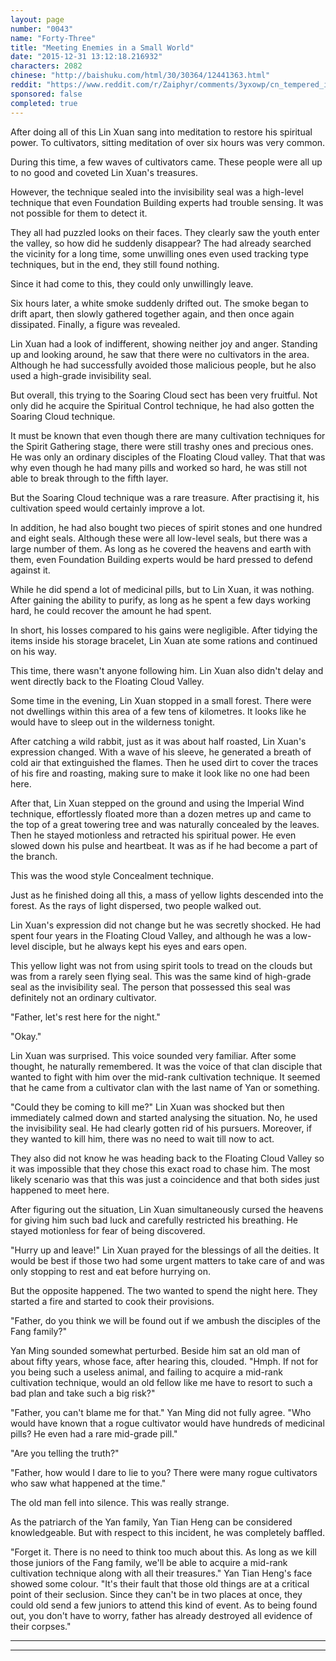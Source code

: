 ```yaml
---
layout: page
number: "0043"
name: "Forty-Three"
title: "Meeting Enemies in a Small World"
date: "2015-12-31 13:12:18.216932"
characters: 2082
chinese: "http://baishuku.com/html/30/30364/12441363.html"
reddit: "https://www.reddit.com/r/Zaiphyr/comments/3yxowp/cn_tempered_immortal_chapter_0043/"
sponsored: false
completed: true
---
```


After doing all of this Lin Xuan sang into meditation to restore his spiritual power. To cultivators, sitting meditation of over six hours was very common.

During this time, a few waves of cultivators came. These people were all up to no good and coveted Lin Xuan's treasures.

However, the technique sealed into the invisibility seal was a high-level technique that even Foundation Building experts had trouble sensing. It was not possible for them to detect it.

They all had puzzled looks on their faces. They clearly saw the youth enter the valley, so how did he suddenly disappear? The had already searched the vicinity for a long time, some unwilling ones even used tracking type techniques, but in the end, they still found nothing.

Since it had come to this, they could only unwillingly leave.

Six hours later, a white smoke suddenly drifted out. The smoke began to drift apart, then slowly gathered together again, and then once again dissipated. Finally, a figure was revealed.

Lin Xuan had a look of indifferent, showing neither joy and anger. Standing up and looking around, he saw that there were no cultivators in the area. Although he had successfully avoided those malicious people, but he also used a high-grade invisibility seal.

But overall, this trying to the Soaring Cloud sect has been very fruitful. Not only did he acquire the Spiritual Control technique, he had also gotten the Soaring Cloud technique.

It must be known that even though there are many cultivation techniques for the Spirit Gathering stage, there were still trashy ones and precious ones. He was only an ordinary disciples of the Floating Cloud valley. That that was why even though he had many pills and worked so hard, he was still not able to break through to the fifth layer.

But the Soaring Cloud technique was a rare treasure. After practising it, his cultivation speed would certainly improve a lot.

In addition, he had also bought two pieces of spirit stones and one hundred and eight seals. Although these were all low-level seals, but there was a large number of them. As long as he covered the heavens and earth with them, even Foundation Building experts would be hard pressed to defend against it.

While he did spend a lot of medicinal pills, but to Lin Xuan, it was nothing. After gaining the ability to purify, as long as he spent a few days working hard, he could recover the amount he had spent.

In short, his losses compared to his gains were negligible. After tidying the items inside his storage bracelet, Lin Xuan ate some rations and continued on his way.

This time, there wasn't anyone following him. Lin Xuan also didn't delay and went directly back to the Floating Cloud Valley.

Some time in the evening, Lin Xuan stopped in a small forest. There were not dwellings within this area of a few tens of kilometres. It looks like he would have to sleep out in the wilderness tonight.

After catching a wild rabbit, just as it was about half roasted, Lin Xuan's expression changed. With a wave of his sleeve, he generated a breath of cold air that extinguished the flames. Then he used dirt to cover the traces of his fire and roasting, making sure to make it look like no one had been here.

After that, Lin Xuan stepped on the ground and using the Imperial Wind technique, effortlessly floated more than a dozen metres up and came to the top of a great towering tree and was naturally concealed by the leaves. Then he stayed motionless and retracted his spiritual power. He even slowed down his pulse and heartbeat. It was as if he had become a part of the branch.

This was the wood style Concealment technique.

Just as he finished doing all this, a mass of yellow lights descended into the forest. As the rays of light dispersed, two people walked out.

Lin Xuan's expression did not change but he was secretly shocked. He had spent four years in the Floating Cloud Valley, and although he was a low-level disciple, but he always kept his eyes and ears open.

This yellow light was not from using spirit tools to tread on the clouds but was from a rarely seen flying seal. This was the same kind of high-grade seal as the invisibility seal. The person that possessed this seal was definitely not an ordinary cultivator.

"Father, let's rest here for the night."

"Okay."

Lin Xuan was surprised. This voice sounded very familiar. After some thought, he naturally remembered. It was the voice of that clan disciple that wanted to fight with him over the mid-rank cultivation technique. It seemed that he came from a cultivator clan with the last name of Yan or something.

"Could they be coming to kill me?" Lin Xuan was shocked but then immediately calmed down and started analysing the situation. No, he used the invisibility seal. He had clearly gotten rid of his pursuers. Moreover, if they wanted to kill him, there was no need to wait till now to act.

They also did not know he was heading back to the Floating Cloud Valley so it was impossible that they chose this exact road to chase him. The most likely scenario was that this was just a coincidence and that both sides just happened to meet here.

After figuring out the situation, Lin Xuan simultaneously cursed the heavens for giving him such bad luck and carefully restricted his breathing. He stayed motionless for fear of being discovered.

"Hurry up and leave!" Lin Xuan prayed for the blessings of all the deities. It would be best if those two had some urgent matters to take care of and was only stopping to rest and eat before hurrying on.

But the opposite happened. The two wanted to spend the night here. They started a fire and started to cook their provisions.

"Father, do you think we will be found out if we ambush the disciples of the Fang family?"

Yan Ming sounded somewhat perturbed. Beside him sat an old man of about fifty years, whose face, after hearing this, clouded. "Hmph. If not for you being such a useless animal, and failing to acquire a mid-rank cultivation technique, would an old fellow like me have to resort to such a bad plan and take such a big risk?"

"Father, you can't blame me for that." Yan Ming did not fully agree. "Who would have known that a rogue cultivator would have hundreds of medicinal pills? He even had a rare mid-grade pill."

"Are you telling the truth?"

"Father, how would I dare to lie to you? There were many rogue cultivators who saw what happened at the time."

The old man fell into silence. This was really strange.

As the patriarch of the Yan family, Yan Tian Heng can be considered knowledgeable. But with respect to this incident, he was completely baffled.

"Forget it. There is no need to think too much about this. As long as we kill those juniors of the Fang family, we'll be able to acquire a mid-rank cultivation technique along with all their treasures." Yan Tian Heng's face showed some colour. "It's their fault that those old things are at a critical point of their seclusion. Since they can't be in two places at once, they could old send a few juniors to attend this kind of event. As to being found out, you don't have to worry, father has already destroyed all evidence of their corpses."

- - -
- - -

